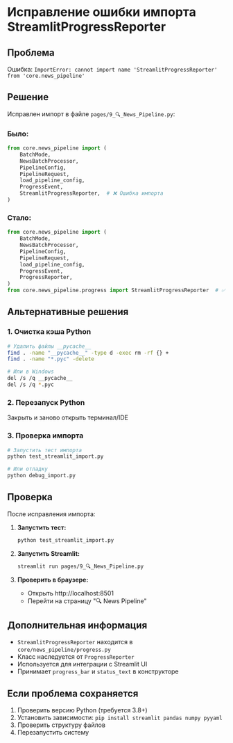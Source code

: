 # Исправление ошибки импорта StreamlitProgressReporter

## Проблема

Ошибка: `ImportError: cannot import name 'StreamlitProgressReporter' from 'core.news_pipeline'`

## Решение

Исправлен импорт в файле `pages/9_🔍_News_Pipeline.py`:

### Было:
```python
from core.news_pipeline import (
    BatchMode,
    NewsBatchProcessor,
    PipelineConfig,
    PipelineRequest,
    load_pipeline_config,
    ProgressEvent,
    StreamlitProgressReporter,  # ❌ Ошибка импорта
)
```

### Стало:
```python
from core.news_pipeline import (
    BatchMode,
    NewsBatchProcessor,
    PipelineConfig,
    PipelineRequest,
    load_pipeline_config,
    ProgressEvent,
    ProgressReporter,
)
from core.news_pipeline.progress import StreamlitProgressReporter  # ✅ Прямой импорт
```

## Альтернативные решения

### 1. Очистка кэша Python
```bash
# Удалить файлы __pycache__
find . -name "__pycache__" -type d -exec rm -rf {} +
find . -name "*.pyc" -delete

# Или в Windows
del /s /q __pycache__
del /s /q *.pyc
```

### 2. Перезапуск Python
Закрыть и заново открыть терминал/IDE

### 3. Проверка импорта
```bash
# Запустить тест импорта
python test_streamlit_import.py

# Или отладку
python debug_import.py
```

## Проверка

После исправления импорта:

1. **Запустить тест:**
   ```bash
   python test_streamlit_import.py
   ```

2. **Запустить Streamlit:**
   ```bash
   streamlit run pages/9_🔍_News_Pipeline.py
   ```

3. **Проверить в браузере:**
   - Открыть http://localhost:8501
   - Перейти на страницу "🔍 News Pipeline"

## Дополнительная информация

- `StreamlitProgressReporter` находится в `core/news_pipeline/progress.py`
- Класс наследуется от `ProgressReporter`
- Используется для интеграции с Streamlit UI
- Принимает `progress_bar` и `status_text` в конструкторе

## Если проблема сохраняется

1. Проверить версию Python (требуется 3.8+)
2. Установить зависимости: `pip install streamlit pandas numpy pyyaml`
3. Проверить структуру файлов
4. Перезапустить систему
